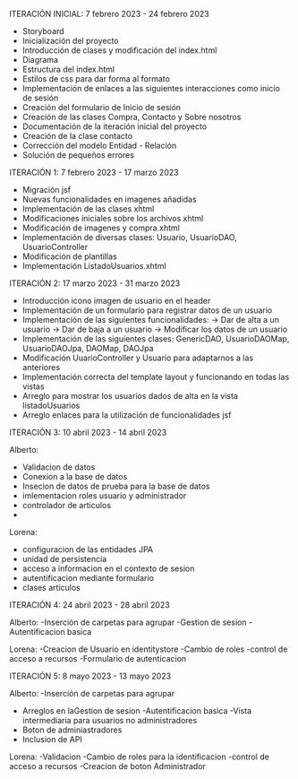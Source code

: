 ITERACIÓN INICIAL: 7 febrero 2023 - 24 febrero 2023

- Storyboard
- Inicialización del proyecto
- Introducción de clases y modificación del index.html
- Diagrama
- Estructura del index.html
- Estilos de css para dar forma al formato
- Implementación de enlaces a las siguientes interacciones como inicio de sesión
- Creación del formulario de Inicio de sesión
- Creación de las clases Compra, Contacto y Sobre nosotros
- Documentación de la iteración inicial del proyecto
- Creación de la clase contacto
- Corrección del modelo Entidad - Relación
- Solución de pequeños errores




ITERACIÓN 1: 7 febrero 2023 - 17 marzo 2023

- Migración jsf
- Nuevas funcionalidades en imagenes añadidas
- Implementación de las clases xhtml
- Modificaciones iniciales sobre los archivos xhtml
- Modificación de imagenes y compra.xhtml
- Implementación de diversas clases: Usuario, UsuarioDAO, UsuarioController
- Modificación de plantillas
- Implementación ListadoUsuarios.xhtml





ITERACIÓN 2: 17 marzo 2023 - 31 marzo 2023

- Introducción icono imagen de usuario en el header
- Implementación de un formulario para registrar datos de un usuario
- Implementación de las siguientes funcionalidades:
  -> Dar de alta a un usuario
  -> Dar de baja a un usuario
  -> Modificar los datos de un usuario
- Implementación de las siguientes clases: GenericDAO, UsuarioDAOMap, UsuarioDAOJpa, DAOMap, DAOJpa
- Modificación UuarioController y Usuario para adaptarnos a las anteriores
- Implementación correcta del template layout y funcionando en todas las vistas
- Arreglo para mostrar los usuarios dados de alta en la vista listadoUsuarios
- Arreglo enlaces para la utilización de funcionalidades jsf 

ITERACIÓN 3: 10 abril 2023 - 14 abril 2023

Alberto:
- Validacion de datos
- Conexion a la base de datos
- Insecion de datos de prueba para la base de datos
- imlementacion roles usuario y administrador
- controlador de articulos
- 
Lorena:
- configuracion de las entidades JPA
- unidad de persistencia
- acceso a informacion en el contexto de sesion
- autentificacion mediante formulario
- clases articulos


ITERACIÓN 4: 24 abril 2023 - 28 abril 2023

Alberto:
-Inserción de carpetas para agrupar
-Gestion de sesion
-Autentificacion basica

Lorena:
-Creacion de Usuario en identitystore
-Cambio de roles
-control de acceso a recursos
-Formulario de autenticacion

ITERACIÓN 5: 8 mayo 2023 - 13 mayo 2023

Alberto:
-Inserción de carpetas para agrupar
- Arreglos en laGestion de sesion
-Autentificacion basica
-Vista intermediaria para usuarios no administradores
- Boton de adminiastradores
- Inclusion de API


Lorena:
-Validacion
-Cambio de roles para la identificacion
-control de acceso a recursos
-Creacion de boton Administrador